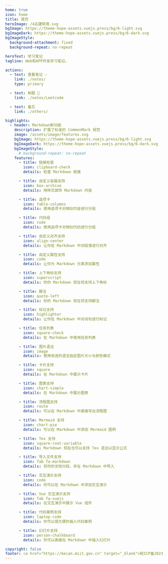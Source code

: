 ```yaml
---
home: true
icon: home
title: 首页
heroImage: /4古建筑塔.svg
bgImage: https://theme-hope-assets.vuejs.press/bg/6-light.svg
bgImageDark: https://theme-hope-assets.vuejs.press/bg/6-dark.svg
bgImageStyle:
  background-attachment: fixed
  background-repeat: no-repeat

heroText: 学习笔记
tagline: Web和APP开发学习笔记。

actions:
  - text: 查看笔记 💡
    link: ./notes/
    type: primary

  - text: 刷题 💪
    link: ./notes/Leetcode

  - text: 备忘
    link: ./others/

highlights:
  - header: Markdown新功能
    description: 扩展了标准的 CommonMark 规范
    image: /assets/image/features.svg
    bgImage: https://theme-hope-assets.vuejs.press/bg/6-light.svg
    bgImageDark: https://theme-hope-assets.vuejs.press/bg/6-dark.svg
    bgImageStyle:
      # background-repeat: no-repeat
    features:
      - title: 链接检查
        icon: clipboard-check
        details: 检查 Markdown 链接

      - title: 自定义容器支持
        icon: box-archive
        details: 用样式装饰 Markdown 内容

      - title: 选项卡
        icon: table-columns
        details: 使用选项卡对相似内容进行分组

      - title: 代码组
        icon: code
        details: 使用选项卡对相似代码进行分组

      - title: 自定义对齐支持
        icon: align-center
        details: 让你在 Markdown 中对段落进行对齐

      - title: 自定义属性支持
        icon: code
        details: 让你为 Markdown 元素添加属性

      - title: 上下角标支持
        icon: superscript
        details: 你的 Markdown 现在将支持上下角标

      - title: 脚注
        icon: quote-left
        details: 你的 Markdown 现在将支持脚注

      - title: 标记支持
        icon: highlighter
        details: 让你在 Markdown 中对词句进行标记

      - title: 任务列表
        icon: square-check
        details: 在 Markdown 中使用任务列表

      - title: 图片语法
        icon: image
        details: 使用改进的语法指定图片大小与颜色模式

      - title: 卡片支持
        icon: square
        details: 在 Markdown 中展示卡片

      - title: 图表支持
        icon: chart-simple
        details: 在 Markdown 中展示图表

      - title: 流程图支持
        icon: route
        details: 可以在 Markdown 中直接写出流程图

      - title: Mermaid 支持
        icon: chart-pie
        details: 可以在 Markdown 中添加 Mermaid 图例

      - title: Tex 支持
        icon: square-root-variable
        details: Markdown 现在也可以支持 Tex 语法以显示公式

      - title: 导入文件支持
        icon: fab fa-markdown
        details: 将你的文档分段，并在 Markdown 中导入

      - title: 交互演示支持
        icon: code
        details: 你可以在 Markdown 中添加交互演示

      - title: Vue 交互演示支持
        icon: fab fa-vuejs
        details: 在交互演示中展示 Vue 组件

      - title: 代码案例支持
        icon: laptop-code
        details: 你可以很方便的插入代码案例

      - title: 幻灯片支持
        icon: person-chalkboard
        details: 你可以直接在 Markdown 中插入幻灯片

copyright: false
footer: <a href="https://beian.miit.gov.cn" target="_blank">皖ICP备2023015050号-1</a>
---
```

